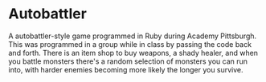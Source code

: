 # Autobattler
A autobattler-style game programmed in Ruby during Academy Pittsburgh. This was programmed in a group while in class by passing the code back and forth. There is an item shop to buy weapons, a shady healer, and when you battle monsters there's a random selection of monsters you can run into, with harder enemies becoming more likely the longer you survive.
